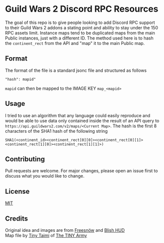 # Guild Wars 2 Discord RPC Resources 
The goal of this repo is to give people looking to add Discord RPC support to their Guild Wars 2 addons a stating point and ability to stay under the 150 RPC assets limit. Instance maps tend to be duplicated maps from the main Public instances, just with a different ID. The method used here is to hash the `continent_rect` from the API and "map" it to the main Public map.

## Format
The format of the file is a standard jsonc file and structured as follows

`"hash": mapid"`

`mapid` can then be mapped to the IMAGE KEY `map_<mapid>` 

## Usage

I tried to use an algorithm that any language could easily reproduce and would be able to use data only contained inside the result of an API query to `https://api.guildwars2.com/v2/maps/<Current Map>`. The hash is the first 8 characters of the SHA1 hash of the following string

`SHA1(<continent_id><continent_rect[0][0]><continent_rect[0][1]><continent_rect[1][0]><continent_rect[1][1]>)`


## Contributing
Pull requests are welcome. For major changes, please open an issue first to discuss what you would like to change.


## License
[MIT](https://choosealicense.com/licenses/mit/)

## Credits
Original idea and images are from [Freesnöw](https://github.com/dlamkins) and [Blish HUD](https://blishhud.com/)  
Map file by [Tiny Taimi](https://github.com/OpNop) of [The TINY Army](https://tinyarmy.org)